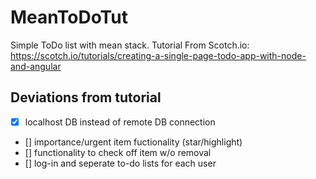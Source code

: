 # MeanToDoTut
Simple ToDo list with mean stack. Tutorial From Scotch.io:  
https://scotch.io/tutorials/creating-a-single-page-todo-app-with-node-and-angular

  Deviations from tutorial
  -------------------------
  - [x] localhost DB instead of remote DB connection
  - [] importance/urgent item fuctionality (star/highlight)
  - [] functionality to check off item w/o removal
  - [] log-in and seperate to-do lists for each user
